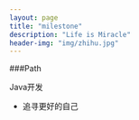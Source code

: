 ```yaml
---
layout: page
title: "milestone"
description: "Life is Miracle"
header-img: "img/zhihu.jpg"
---
```



###Path

  Java开发

- 追寻更好的自己






